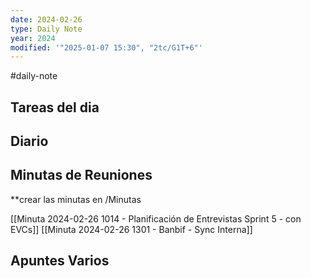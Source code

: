```yaml
---
date: 2024-02-26
type: Daily Note
year: 2024
modified: '"2025-01-07 15:30", "2tc/G1T+6"'
---
```

#daily-note

## Tareas del dia

## Diario

## Minutas de Reuniones
**crear las minutas en /Minutas

[[Minuta 2024-02-26 1014 - Planificación de Entrevistas Sprint 5 - con EVCs]]
[[Minuta 2024-02-26 1301 - Banbif - Sync Interna]]

## Apuntes Varios